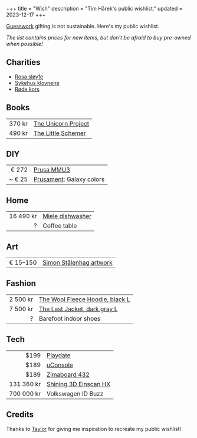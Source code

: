 +++
title = "Wish"
description = "Tim Hårek's public wishlist."
updated = 2023-12-17
+++

[Guesswork](https://en.wiktionary.org/wiki/guesswork) gifting is not
sustainable. Here's my public wishlist.

_The list contains prices for new items, but don't be afraid to buy pre-owned
when possible!_

## Charities

- [Rosa sløyfe](https://rosasloyfe.no/)
- [Sykehus klovnene](https://www.sykehusklovnene.no/)
- [Røde kors](https://www.rodekors.no/)

## Books

|        |                                                                                                                          |
| -----: | :----------------------------------------------------------------------------------------------------------------------- |
| 370 kr | [The Unicorn Project](https://www.norli.no/boker/skjonnlitteratur/romaner/engelske-romaner/the-unicorn-project)          |
| 490 kr | [The Little Schemer](https://www.norli.no/boker/fagboker/data-og-informasjonsteknologi/programmering/the-little-schemer) |

## DIY

|        |                                                                                                                                                 |
| -----: | :---------------------------------------------------------------------------------------------------------------------------------------------- |
|  € 272 | [Prusa MMU3](https://www.prusa3d.com/product/original-prusa-mmu3-upgrade-kit-for-mk4-2/)                                                        |
| ~ € 25 | [Prusament](https://www.prusa3d.com/category/pla/?filters=%7B%22brands%22%3A%5B%2224824bd8-0ec7-4cc5-aea4-c3ac7c16e2d0%22%5D%7D): Galaxy colors |

## Home

|           |                                                                                                                                                                                               |
| --------: | :-------------------------------------------------------------------------------------------------------------------------------------------------------------------------------------------- |
| 16 490 kr | [Miele dishwasher](https://www.komplett.no/product/1197120/hvitevarer/oppvaskmaskin/miele-g-7277-scvi-xxl-integrert-oppvaskmaskin?channable=01e1fe696400313139373132307a&_Home_White_goods=#) |
|         ? | Coffee table                                                                                                                                                                                  |

## Art

|          |                                                                                 |
| -------: | :------------------------------------------------------------------------------ |
| € 15–150 | [Simon Stålenhag artwork](https://www.redbubble.com/people/simonstalenhag/shop) |

## Fashion

|          |                                                                                                                                  |
| -------: | :------------------------------------------------------------------------------------------------------------------------------- |
| 2 500 kr | [The Wool Fleece Hoodie, black L](https://www.northernplayground.no/nb/shop/the-wool-fleece-hoodie?fit=men&size=L&color=C000000) |
| 7 500 kr | [The Last Jacket, dark gray L](https://www.northernplayground.no/nb/shop/the-last-jacket?fit=men&color=C464646&size=L)           |
|        ? | Barefoot indoor shoes                                                                                                            |

## Tech

|            |                                                                                                           |
| ---------: | :-------------------------------------------------------------------------------------------------------- |
|       $199 | [Playdate](https://shop.play.date/)                                                                       |
|       $189 | [uConsole](https://www.clockworkpi.com/product-page/uconsole-kit-rpi-cm4-lite)                            |
|       $189 | [Zimaboard 432](https://shop.zimaboard.com/products/zimaboard-single-board-server?variant=39283928432838) |
| 131 360 kr | [Shining 3D Einscan HX](https://3dnet.no/collections/3d-scanner/products/shining-3d-einscan-hx)           |
| 700 000 kr | Volkswagen ID Buzz                                                                                        |

## Credits

Thanks to [Taylor](https://taylor.town/wish-manifesto) for giving me inspiration
to recreate my public wishlist!
